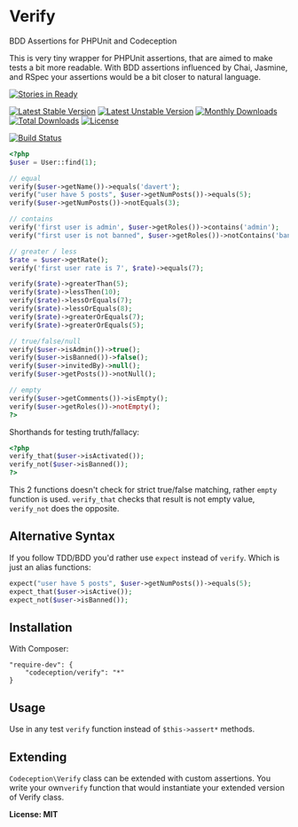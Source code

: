Verify
======

BDD Assertions for PHPUnit and Codeception

This is very tiny wrapper for PHPUnit assertions, that are aimed to make tests a bit more readable.
With BDD assertions influenced by Chai, Jasmine, and RSpec your assertions would be a bit closer to natural language.

[![Stories in Ready](https://badge.waffle.io/bbatsche/Verify.png?label=ready&title=Ready)](https://waffle.io/bbatsche/Verify)

[![Latest Stable Version](https://poser.pugx.org/bbat/verify/v/stable)](https://packagist.org/packages/bbat/verify)
[![Latest Unstable Version](https://poser.pugx.org/bbat/verify/v/unstable)](https://packagist.org/packages/bbat/verify)
[![Monthly Downloads](https://poser.pugx.org/bbat/verify/d/monthly)](https://packagist.org/packages/bbat/verify)
[![Total Downloads](https://poser.pugx.org/bbat/verify/downloads)](https://packagist.org/packages/bbat/verify)
[![License](https://poser.pugx.org/bbat/verify/license)](https://packagist.org/packages/bbat/verify)

[![Build Status](https://travis-ci.org/bbatsche/Verify.png?branch=master)](https://travis-ci.org/Codeception/Verify)

``` php
<?php
$user = User::find(1);

// equal
verify($user->getName())->equals('davert');
verify("user have 5 posts", $user->getNumPosts())->equals(5);
verify($user->getNumPosts())->notEquals(3);

// contains
verify('first user is admin', $user->getRoles())->contains('admin');
verify("first user is not banned", $user->getRoles())->notContains('banned');

// greater / less
$rate = $user->getRate();
verify('first user rate is 7', $rate)->equals(7);

verify($rate)->greaterThan(5);
verify($rate)->lessThen(10);
verify($rate)->lessOrEquals(7);
verify($rate)->lessOrEquals(8);
verify($rate)->greaterOrEquals(7);
verify($rate)->greaterOrEquals(5);

// true/false/null
verify($user->isAdmin())->true();
verify($user->isBanned())->false();
verify($user->invitedBy)->null();
verify($user->getPosts())->notNull();

// empty
verify($user->getComments())->isEmpty();
verify($user->getRoles())->notEmpty();
?>
```

Shorthands for testing truth/fallacy:

``` php
<?php
verify_that($user->isActivated());
verify_not($user->isBanned());
?>
```

This 2 functions doesn't check for strict true/false matching, rather `empty` function is used.
`verify_that` checks that result is not empty value, `verify_not` does the opposite.

## Alternative Syntax

If you follow TDD/BDD you'd rather use `expect` instead of `verify`. Which is just an alias functions:

``` php
expect("user have 5 posts", $user->getNumPosts())->equals(5);
expect_that($user->isActive());
expect_not($user->isBanned());
```


## Installation

With Composer:

```
"require-dev": {
    "codeception/verify": "*"
}
```

## Usage

Use in any test `verify` function instead of `$this->assert*` methods.

## Extending

`Codeception\Verify` class can be extended with custom assertions. You write your own`verify` function that would instantiate your extended version of Verify class.

**License: MIT**
